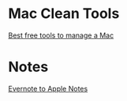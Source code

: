 # Mac Clean Tools 
[Best free tools to manage a Mac](https://9to5mac.com/2015/04/30/how-to-clean-speed-up-mac-free-download/)

# Notes
[Evernote to Apple Notes](https://www.makeuseof.com/tag/apple-notes-vs-microsoft-onenote/)
